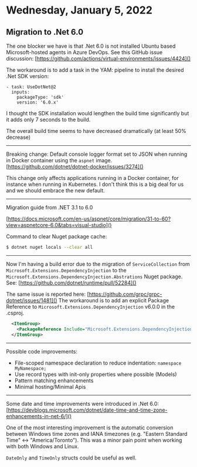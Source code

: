 # Wednesday, January 5, 2022

## Migration to .Net 6.0

The one blocker we have is that .Net 6.0 is not installed Ubuntu based Microsoft-hosted agents in Azure DevOps.
See this GitHub issue discussion: [https://github.com/actions/virtual-environments/issues/4424]()

The workaround is to add a task in the YAM: pipeline to install the desired .Net SDK version:

```
- task: UseDotNet@2
  inputs:
    packageType: 'sdk'
    version: '6.0.x'
```

I thought the SDK installation would lengthen the build time significantly but it adds only 7 seconds to the build.

The overall build time seems to have decreased dramatically (at least 50% decrease)

---

Breaking change: Default console logger format set to JSON when running in Docker container using the `aspnet` image.
[https://github.com/dotnet/dotnet-docker/issues/3274]()

This change only affects applications running in a Docker container, for instance when running in Kubernetes. I don't think this is a big deal for us and we should embrace the new default. 

---
Migration guide from .NET 3.1 to 6.0

[https://docs.microsoft.com/en-us/aspnet/core/migration/31-to-60?view=aspnetcore-6.0&tabs=visual-studio]()


Command to clear Nuget package cache:
```sh
$ dotnet nuget locals --clear all
```

---
Now I'm having a build error due to the migration of `ServiceCollection` from `Microsoft.Extensions.DependencyInjection` to the `Microsoft.Extensions.DependencyInjection.Abstrations` Nuget package. See: [https://github.com/dotnet/runtime/pull/52284]()

The same issue is reported here: [https://github.com/grpc/grpc-dotnet/issues/1481]()
The workaround is to add an explicit Package Reference to `Microsoft.Extensions.DependencyInjection` v6.0.0 in the .csproj.
```xml
  <ItemGroup>
    <PackageReference Include="Microsoft.Extensions.DependencyInjection" Version="6.0.0" />
  </ItemGroup>
```
---
Possible code improvements:
  - File-scoped namespace declaration to reduce indentation: `namespace MyNamespace;`
  - Use record types with init-only properties where possible (Models)
  - Pattern matching enhancements
  - Minimal hosting/Minimal Apis

--- 
Some date and time improvements were introduced in .Net 6.0: [https://devblogs.microsoft.com/dotnet/date-time-and-time-zone-enhancements-in-net-6/]()

One of the most interesting improvement is the automatic conversion between Windows time zones and IANA timezones (e.g. "Eastern Standard Time" <-> "America/Toronto"). This was a minor pain point when working with both Windows and Linux.

`DateOnly` and `TimeOnly` structs could be useful as well.